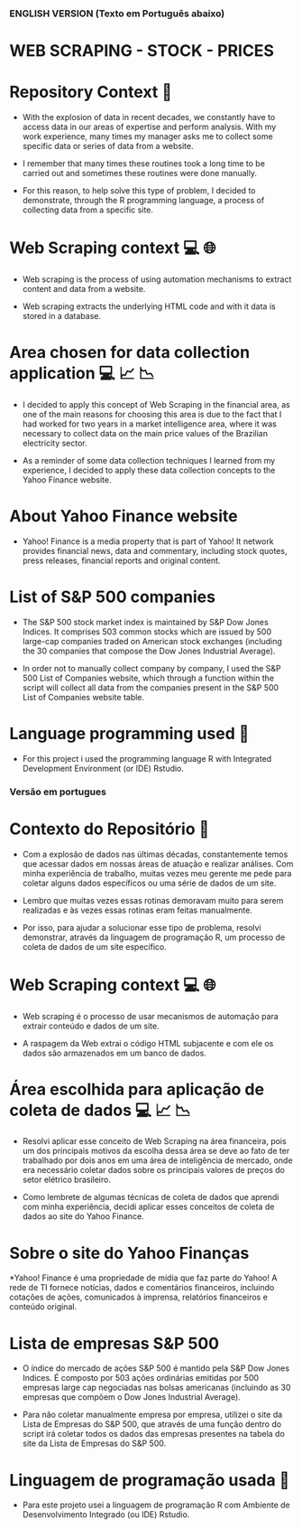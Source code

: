 ### ENGLISH VERSION (Texto em Português abaixo)


# WEB SCRAPING - STOCK - PRICES


# Repository Context 📜

* With the explosion of data in recent decades, we constantly have to access data in our areas of expertise and perform analysis. With my work experience, many times my manager asks me to collect some specific data or series of data from a website.

* I remember that many times these routines took a long time to be carried out and sometimes these routines were done manually.

* For this reason, to help solve this type of problem, I decided to demonstrate, through the R programming language, a process of collecting data from a specific site.

# Web Scraping context 💻 🌐

* Web scraping is the process of using automation mechanisms to extract content and data from a website.

* Web scraping extracts the underlying HTML code and with it data is stored in a database.

# Area chosen for data collection application 💻 📈 📉

* I decided to apply this concept of Web Scraping in the financial area, as one of the main reasons for choosing this area is due to the fact that I had worked for two years in a market intelligence area, where it was necessary to collect data on the main price values of the Brazilian electricity sector.

* As a reminder of some data collection techniques I learned from my experience, I decided to apply these data collection concepts to the Yahoo Finance website.

# About Yahoo Finance website

* Yahoo! Finance is a media property that is part of Yahoo! It network provides financial news, data and commentary, including stock quotes, press releases, financial reports and original content.


# List of S&P 500 companies

* The S&P 500 stock market index is maintained by S&P Dow Jones Indices. It comprises 503 common stocks which are issued by 500 large-cap companies traded on American stock exchanges (including the 30 companies that compose the Dow Jones Industrial Average).

* In order not to manually collect company by company, I used the S&P 500 List of Companies website, which through a function within the script will collect all data from the companies present in the S&P 500 List of Companies website table.

# Language programming used :hammer:

* For this project i used the programming language R with Integrated Development Environment (or  IDE) Rstudio.




### Versão em portugues 

# Contexto do Repositório 📜

* Com a explosão de dados nas últimas décadas, constantemente temos que acessar dados em nossas áreas de atuação e realizar análises. Com minha experiência de trabalho, muitas vezes meu gerente me pede para coletar alguns dados específicos ou uma série de dados de um site.

* Lembro que muitas vezes essas rotinas demoravam muito para serem realizadas e às vezes essas rotinas eram feitas manualmente.

* Por isso, para ajudar a solucionar esse tipo de problema, resolvi demonstrar, através da linguagem de programação R, um processo de coleta de dados de um site específico.

# Web Scraping context 💻 🌐

* Web scraping é o processo de usar mecanismos de automação para extrair conteúdo e dados de um site.

* A raspagem da Web extrai o código HTML subjacente e com ele os dados são armazenados em um banco de dados.

# Área escolhida para aplicação de coleta de dados 💻 📈 📉

* Resolvi aplicar esse conceito de Web Scraping na área financeira, pois um dos principais motivos da escolha dessa área se deve ao fato de ter trabalhado por dois anos em uma área de inteligência de mercado, onde era necessário coletar dados sobre os principais valores de preços do setor elétrico brasileiro.

* Como lembrete de algumas técnicas de coleta de dados que aprendi com minha experiência, decidi aplicar esses conceitos de coleta de dados ao site do Yahoo Finance.

# Sobre o site do Yahoo Finanças

*Yahoo! Finance é uma propriedade de mídia que faz parte do Yahoo! A rede de TI fornece notícias, dados e comentários financeiros, incluindo cotações de ações, comunicados à imprensa, relatórios financeiros e conteúdo original.


# Lista de empresas S&P 500

* O índice do mercado de ações S&P 500 é mantido pela S&P Dow Jones Indices. É composto por 503 ações ordinárias emitidas por 500 empresas large cap negociadas nas bolsas americanas (incluindo as 30 empresas que compõem o Dow Jones Industrial Average).

* Para não coletar manualmente empresa por empresa, utilizei o site da Lista de Empresas do S&P 500, que através de uma função dentro do script irá coletar todos os dados das empresas presentes na tabela do site da Lista de Empresas do S&P 500.

# Linguagem de programação usada :hammer:

* Para este projeto usei a linguagem de programação R com Ambiente de Desenvolvimento Integrado (ou IDE) Rstudio.

